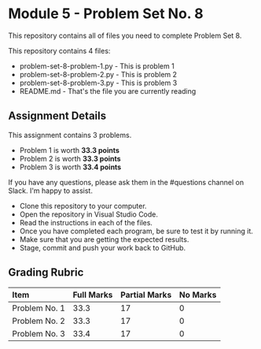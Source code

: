# Module 5 - Problem Set No. 8

This repository contains all of files you need to complete Problem Set 8.

This repository contains 4 files:

- problem-set-8-problem-1.py - This is problem 1
- problem-set-8-problem-2.py - This is problem 2
- problem-set-8-problem-3.py - This is problem 3
- README.md - That's the file you are currently reading

## Assignment Details

This assignment contains 3 problems.

- Problem 1 is worth **33.3 points**
- Problem 2 is worth **33.3 points**
- Problem 3 is worth **33.4 points**


If you have any questions, please ask them in the #questions channel on Slack. I'm happy to assist.

- Clone this repository to your computer.
- Open the repository in Visual Studio Code.
- Read the instructions in each of the files.
- Once you have completed each program, be sure to test it by running it.
- Make sure that you are getting the expected results.
- Stage, commit and push your work back to GitHub.

## Grading Rubric

| Item          | Full Marks | Partial Marks | No Marks |
| :------------ | :--------- | :------------ | :------- |
| Problem No. 1 | 33.3       | 17            | 0        |
| Problem No. 2 | 33.3       | 17            | 0        |
| Problem No. 3 | 33.4       | 17            | 0        |

